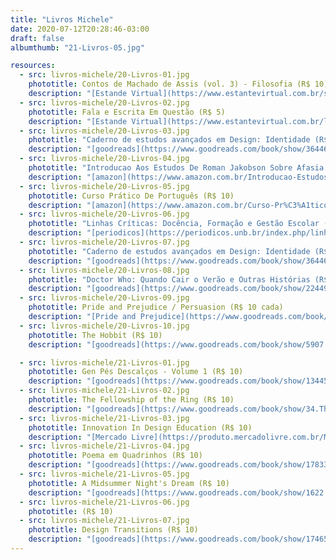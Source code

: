 ```yaml
---
title: "Livros Michele"
date: 2020-07-12T20:28:46-03:00
draft: false
albumthumb: "21-Livros-05.jpg"

resources:
  - src: livros-michele/20-Livros-01.jpg
    phototitle: Contos de Machado de Assis (vol. 3) - Filosofia (R$ 10)
    description: "[Estande Virtual](https://www.estantevirtual.com.br/sebogirassol/joao-cezar-de-castro-rocha-org-contos-de-machado-de-assis-vol-3-filosofia-1561926250)"
  - src: livros-michele/20-Livros-02.jpg
    phototitle: Fala e Escrita Em Questão (R$ 5)
    description: "[Estande Virtual](https://www.estantevirtual.com.br/livros/dino-preti/fala-e-escrita-em-questao/909008460)"
  - src: livros-michele/20-Livros-03.jpg
    phototitle: "Caderno de estudos avançados em Design: Identidade (R$ 10)"
    description: "[goodreads](https://www.goodreads.com/book/show/36446271-caderno-de-estudos-avan-ados-em-design)"
  - src: livros-michele/20-Livros-04.jpg
    phototitle: "Introducao Aos Estudos De Roman Jakobson Sobre Afasia (R$ 10)"
    description: "[amazon](https://www.amazon.com.br/Introducao-Estudos-Roman-Jakobson-Afasia/dp/8570259921)"
  - src: livros-michele/20-Livros-05.jpg
    phototitle: Curso Prático De Português (R$ 10)
    description: "[amazon](https://www.amazon.com.br/Curso-Pr%C3%A1tico-Portugu%C3%AAs-Literatura-Gram%C3%A1tica/dp/8508066236)"
  - src: livros-michele/20-Livros-06.jpg
    phototitle: "Linhas Críticas: Docência, Formação e Gestão Escolar (R$ 5)"
    description: "[periodicos](https://periodicos.unb.br/index.php/linhascriticas/issue/view/213)"
  - src: livros-michele/20-Livros-07.jpg
    phototitle: "Caderno de estudos avançados em Design: Identidade (R$ 10)"
    description: "[goodreads](https://www.goodreads.com/book/show/36446271-caderno-de-estudos-avan-ados-em-design)"
  - src: livros-michele/20-Livros-08.jpg
    phototitle: "Doctor Who: Quando Cair o Verão e Outras Histórias (R$ 10)"
    description: "[goodreads](https://www.goodreads.com/book/show/22449344-doctor-who)"
  - src: livros-michele/20-Livros-09.jpg
    phototitle: Pride and Prejudice / Persuasion (R$ 10 cada)
    description: "[Pride and Prejudice](https://www.goodreads.com/book/show/1885.Pride_and_Prejudice) / [Persuasion](https://www.goodreads.com/book/show/2156.Persuasion)"
  - src: livros-michele/20-Livros-10.jpg
    phototitle: The Hobbit (R$ 10)
    description: "[goodreads](https://www.goodreads.com/book/show/5907.The_Hobbit_or_There_and_Back_Again)"

  - src: livros-michele/21-Livros-01.jpg
    phototitle: Gen Pés Descalços - Volume 1 (R$ 10)
    description: "[goodreads](https://www.goodreads.com/book/show/13445293-gen-p-s-descal-os-volume-01)"
  - src: livros-michele/21-Livros-02.jpg
    phototitle: The Fellowship of the Ring (R$ 10)
    description: "[goodreads](https://www.goodreads.com/book/show/34.The_Fellowship_of_the_Ring)"
  - src: livros-michele/21-Livros-03.jpg
    phototitle: Innovation In Design Education (R$ 10)
    description: "[Mercado Livre](https://produto.mercadolivre.com.br/MLB-812507148-innovation-in-design-education-elena-maria-formia-_JM)"
  - src: livros-michele/21-Livros-04.jpg
    phototitle: Poema em Quadrinhos (R$ 10)
    description: "[goodreads](https://www.goodreads.com/book/show/17833945-poema-em-quadrinhos)"
  - src: livros-michele/21-Livros-05.jpg
    phototitle: A Midsummer Night's Dream (R$ 10)
    description: "[goodreads](https://www.goodreads.com/book/show/1622.A_Midsummer_Night_s_Dream)"
  - src: livros-michele/21-Livros-06.jpg
    phototitle: (R$ 10)
  - src: livros-michele/21-Livros-07.jpg
    phototitle: Design Transitions (R$ 10)
    description: "[goodreads](https://www.goodreads.com/book/show/17465575-design-transitions)"
---
```

